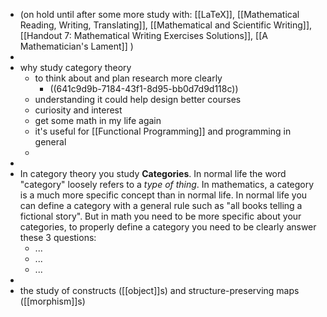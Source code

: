 - (on hold until after some more study with: [[LaTeX]], [[Mathematical Reading, Writing, Translating]], [[Mathematical and Scientific Writing]], [[Handout 7: Mathematical Writing Exercises Solutions]], [[A Mathematician's Lament]] )
-
- why study category theory
	- to think about and plan research more clearly
		- ((641c9d9b-7184-43f1-8d95-bb0d7d9d118c))
	- understanding it could help design better courses
	- curiosity and interest
	- get some math in my life again
	- it's useful for [[Functional Programming]] and programming in general
	-
-
- In category theory you study **Categories**.  In normal life the word "category" loosely refers to a *type of thing*.  In mathematics, a category is a much more specific concept than in normal life.  In normal life you can define a category with a general rule such as "all books telling a fictional story".  But in math you need to be more specific about your categories, to properly define a category you need to be clearly answer these 3 questions:
	- ...
	- ...
	- ...
-
- the study of constructs ([[object]]s) and structure-preserving maps ([[morphism]]s)